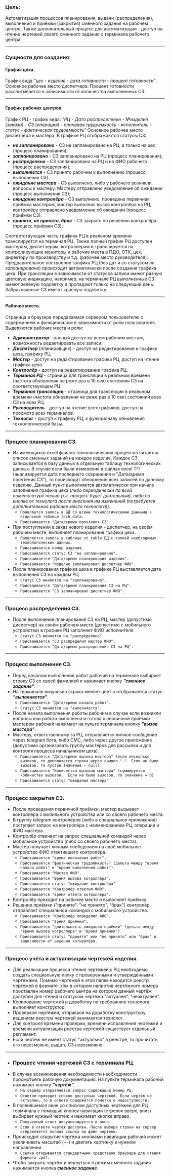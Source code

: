 ### Цель:
Автоматизация процессов планирования, выдачи (распределения), выполнения и приёмки (закрытия) сменного задания на рабочем центре. Также дополнительный процесс для автоматизации - доступ на чтение чертежей своего сменного задания с терминала рабочего центра.
___
### Сущности для создания:
#### График цеха.
График вида *"цех - изделие - дата готовности - процент готовности"*. Основное рабочее место диспетчера. 
Процент готовности рассчитывается в зависимости от количества выполненных СЗ.
___
#### График рабочих центров.
График РЦ - график вида: *"РЦ - Дата распределения - №изделия (заказа) - СЗ (операция) - плановая трудоемкость - исполнитель - статус - фактическая трудоемкость"*
Основное рабочее место диспетчера и мастера.
В графике РЦ отображаются статусы СЗ:
- ***не запланировано*** - СЗ не запланировано на РЦ, а только на цех (процесс планирования); 
- ***запланировано*** - СЗ запланировано на РЦ (процесс планирования);
- ***распределено*** - СЗ запланировано на РЦ и на ФИО рабочего (процесс распределения); 
- ***выполняется*** - СЗ принято рабочим к выполнению (процесс выполнения СЗ).
- ***ожидание мастера*** - СЗ выполнено, либо у рабочего возникли вопросы к мастеру. Мастеру отправлено уведомление об ожидании  (процесс выполнения СЗ); 
- ***ожидание контролёра*** - СЗ выполнено, проведена первичная приёмка мастером, мастер выполнил вызов контролёра на РЦ, контролёру отправлено уведомление об ожидании (процесс приёмки СЗ);
- ***принято***, ***не принято***, ***брак*** - СЗ закрыто по решению контролёра (процесс приёмки СЗ); 

Соответствующая часть графика РЦ в реальном времени транслируется на терминал РЦ. Также полный график РЦ доступен мастерам, диспетчерам, котроллерам и транслируется на контролирующие мониторы и рабочие места в ПДО, ОТК, цех, директору по производству и т.д. (рабочее место руководителя).
Предварительное построение графика РЦ (без дат и со статусом *не запланировано*) происходит автоматически после создания графика цеха. 
При трансляции в зависимости от статусов записи имеют разную цветовую индикацию, например, на терминале РЦ выполненные СЗ имеют зелёную подсветку и пропадают только на следующий день. Забракованные СЗ имеют красную подсветку. 
___
#### Рабочее место.
Страница в браузере передаваемая сервером пользователю с содержанием и функционалом в зависимости от роли пользователя. 
Выделяются рабочие места и роли:
- ***Администратор*** - полный доступ ко всем рабочим местам, возможность редактировать все записи.
- ***Диспетчер*** (планировщик) - доступ на редактирование к графику цеха, графику РЦ. 
- ***Мастер*** - доступ на редактирование графика РЦ, доступ на чтение графика цеха.
- ***Контролёр*** - доступ на редактирование графика РЦ.
- ***Терминал РЦ*** - страница для трансляции в реальном времени (частота обновления не реже раз в 10 сек) состояния СЗ на соответствующем РЦ. 
- ***Терминал трансляции*** - страница для трансляции в реальном времени (частота обновления не реже раз в 10 сек) состояний всех СЗ на всех РЦ.
- ***Руководитель*** - доступ на чтение всех графиков, доступ на просмотр всех терминалов.
- **Технолог** - доступ к графику РЦ, к функционалу обновления технологической базы.
___
### Процесс планирования СЗ.
- Из имеющихся excel файлов технологических процессов читается список сменных заданий на каждое изделие. Каждое СЗ записывается в базу данных в отдельную таблицу технологических данных. В случае если были изменения в файлах excel ТП (анализируется дата последнего сохранения и "Дата/время прочтения СЗ"), то происходит обновление всех записей по данному изделию. Данный пункт выполняется автоматически при начале заполнения графика цеха (*либо периодически по всей номенклатуре ночью (т.к. процесс будет длительный), либо по кнопке от технолога после внесения им изменений (потребуется дополнительное рабочее место технолога)).*  
    - `Появляется запись в БД со всеми технологическими данными в отдельной таблице tech_data. `
    - `Присваивается "Дата/время прочтения СЗ".`
- При поступлении в заказ нового изделия - диспетчер, на своём рабочем месте, выполняет планирование графика цеха. 
    - `Появляется запись в таблице st_table БД с копией необходимых технологических данных.`
    - `Присваивается номер изделия. `
    - `Присваивается статус СЗ "не запланировано".`
    - `Присваивается "Дата/время планирования изделия".`
    - `Присваивается "Изделие запланировал диспетчер ФИО".`
- После планирования графика цеха в графике РЦ выставляется дата выполнения СЗ на каждом РЦ. 
    - `Статус СЗ меняется на "запланировано".`
    - `Присваивается "Дата/время планирования СЗ на РЦ".`
    - `Присваивается "СЗ запланировал диспетчер ФИО".`
___
### Процесс распределения СЗ.
- После выполнения планирования СЗ на РЦ, мастер (допустимо диспетчер) на своём рабочем месте (допустимо с мобильного устройства) в графике РЦ заполняет ФИО исполнителя. 
    - `Статус СЗ меняется на "распределено".`
    - `Присваивается "СЗ распределил мастер ФИО".`
    - `Присваивается "Дата/время распределения СЗ на РЦ".`
___
### Процесс выполнения СЗ.
- Перед началом выполнения работ рабочий на терминале выбирает строку СЗ со своей фамилией и нажимает кнопку ***"сменное задание"***. 
- На терминале визуально строка меняет цвет о отображается статус ***"выполняется"***.
    - `Присваивается "Дата/время начала работ".`
    - `Статус СЗ меняется на "выполняется".`
- После начала выполнения работы рабочим в случае если возникли    вопросы или работа выполнена и готова к первичной приёмки мастером рабочий нажимает на пульте терминала кнопку ***"вызов мастера"***. 
- Мастеру, ответственному за РЦ, отправляется личное сообщение через telegram бота, либо СМС, либо через другое приложение (допустимо организовать группу мастеров для рассылки и для контроля процесса начальником цеха).  
    - `Присваивается "Дата/время вызова мастера" (если несколько вызовов, то дополняется строка через символ "-". Eсли не было вызовов, то пустое значение - null)`
    - `Присваивается "Количество вызовов мастера" (cуммируется количество вызовов.  Eсли не было вызовов, то значение = 0)`
    - `Присваивается статус "ожидание мастера"`
   
___
### Процесс закрытия СЗ.
- После проведения первичной приёмки, мастер вызывает контролёра с мобильного устройства или со своего рабочего места. 
- В группу telegram контролёров (либо в специальное приложение)     поступает запрос на контролёра с наименованием РЦ, операции и ФИО мастера.
- Контролёр отвечает на запрос специальной командой через мобильное устройство (либо со своего рабочего места).
- Мастер получает личным сообщением на своё мобильное устройство ФИО ответившего контролёра. 
     - `Присваивается "время окончания работ".`
     - `Присваивается "фактическая трудоёмкость" (дельта между "время начала работ" и "время выполнения работ").`
     - `Присваивается "Мастер ФИО".`
    - `Присваивается "Время вызова котроллера".`
    - `Присваивается статус "ожидание контролёра"`
    - `Присваивается "Контролёр ответил ФИО".`
    - `Присваивается "время ответа котроллера".` 
- Контролёр приходит на рабочее место и выполняет приёмку. 
- Решение приёмки ("принято", "не принято", "брак") контролёр отправляет специальной командой с мобильного устройства. 
    - `Присваивается "Контролёр определил ФИО".`
    - `Присваивается "время приёмки".`
    - `Присваивается "длительность ожидания приёмки" (дельта между "время вызова котроллера" и "время приёмки").`
    - `Присваивается статус "принято" или "не принято" или "брак" в зависимости от решения котнролёра.`
___

### Процесс учёта и актуализации чертежей изделия.
- Для реализации процесса чтения чертежей с РЦ необходимо создать специальную папку с проверенными и утверждёнными чертежами. Помимо чертежей в этой папке находится реестр чертежей в формате .xlsx в котором напротив чертёжного номера проставлен номер рабочего центра на котором данный чертёж доступен для чтения и статусом чертежа "актуален", "неактуален".
- Копирование чертежей и доработку по требованию технолога выполняет конструктор.
- Проверкой чертежей, отправкой на доработку конструктору, ведением реестра чертежей занимается технолог.
- Для контроля времени проверки, времени исправления чертежей и времени актуализации реестра чертежей существует отдельный регламент.
- Если чертёж не имеет статус "актуально" в реестре, то прочитать его невозможно, выдать СЗ невозможно.
___
- ### Процесс чтения чертежей СЗ с терминала РЦ.
- В случае возникновения необходимости необходимости просмотреть рабочую документацию. На пульте терминала рабочий нажимает кнопку ***"чертёж"***. 
    - `На сервер отправляется запрос содержащий номер РЦ.`
    - `Ответом приходит список доступных чертежей. Если чертёж не актуален, то в ответе содержится пометка о недоступности.`
- В появившемся окне со списком доступных чертежей для РЦ терминала с помощью кнопок навигации (стрелок вверх, вниз) выбирает нужный чертёж и нажимает кнопке вправо. 
    - `Полученный ответ визуализируется в окне.`
    - `Если в ответе чертёж доступен. После выбора строки на сервер отправляется полная ссылка на файл чертежа.`
- Происходит открытие чертежа кнопками навигации рабочий может увеличивать масштаб (+-) и двигать картинку в нужном направлении.
    - `Ссылка открывается стандартными средствами браузера для чтения формата .pdf.`
- Чтобы закрыть чертёж и вернуться в режим сменного задания нажимается кнопка ***сменное задание***.










